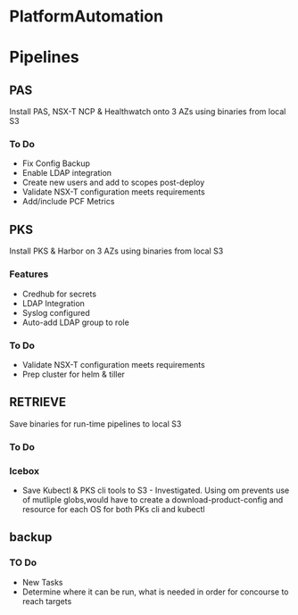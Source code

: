 # PlatformAutomation


# Pipelines


## PAS
Install PAS, NSX-T NCP & Healthwatch onto 3 AZs using binaries from local S3

### To Do ###
* Fix Config Backup
* Enable LDAP integration
* Create new users and add to scopes post-deploy
* Validate NSX-T configuration meets requirements
* Add/include PCF Metrics

## PKS
Install PKS & Harbor on 3 AZs using binaries from local S3
### Features ###
* Credhub for secrets
* LDAP Integration
* Syslog configured
* Auto-add LDAP group to role

### To Do ###
* Validate NSX-T configuration meets requirements
* Prep cluster for helm & tiller


## RETRIEVE
Save binaries for run-time pipelines to local S3


### To Do ###


### Icebox ###
* Save Kubectl & PKS cli tools to S3 - Investigated.  Using om prevents use of mutliple globs,would have to create a download-product-config and resource for each OS for both PKs cli and kubectl


## backup

### TO Do ###
* New Tasks
* Determine where it can be run, what is needed in order for concourse to reach targets

